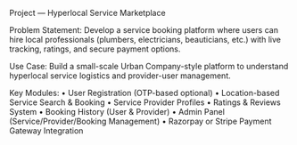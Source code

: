 Project — Hyperlocal Service Marketplace

Problem Statement: 
Develop a service booking platform where users can hire local professionals (plumbers, electricians, 
beauticians, etc.) with live tracking, ratings, and secure payment options. 

Use Case: 
Build a small-scale Urban Company-style platform to understand hyperlocal service logistics and 
provider-user management.
 
Key Modules: 
• User Registration (OTP-based optional) 
• Location-based Service Search & Booking 
• Service Provider Profiles 
• Ratings & Reviews System 
• Booking History (User & Provider) 
• Admin Panel (Service/Provider/Booking Management) 
• Razorpay or Stripe Payment Gateway Integration 